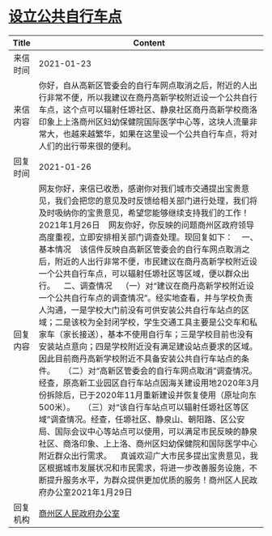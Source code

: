 # [设立公共自行车点](http://www.shangluo.gov.cn/zmhd/ldxxxx.jsp?urltype=leadermail.LeaderMailContentUrl&wbtreeid=1112&leadermailid=6846)

| Title |                                                                                                                                                                                                                                                                                                                                                                  Content                                                                                                                                                                                                                                                                                                                                                                   |
|:-----:|--------------------------------------------------------------------------------------------------------------------------------------------------------------------------------------------------------------------------------------------------------------------------------------------------------------------------------------------------------------------------------------------------------------------------------------------------------------------------------------------------------------------------------------------------------------------------------------------------------------------------------------------------------------------------------------------------------------------------------------------|
| 来信时间  | 2021-01-23                                                                                                                                                                                                                                                                                                                                                                                                                                                                                                                                                                                                                                                                                                                                 |
| 来信内容  | 你好，自从高新区管委会的自行车网点取消之后，附近的人出行非常不便，所以我建议在商丹高新学校附近设一个公共自行车点，这个点可以辐射任塬社区、静泉社区商丹高新学校商洛印象上上洛商州区妇幼保健院国际医学中心等，这块人流量非常大，也越来越繁华，如果在这里设一个公共自行车点，将对人们的出行带来很的便利。                                                                                                                                                                                                                                                                                                                                                                                                                                                                                                                                                                                        |
| 回复时间  | 2021-01-26                                                                                                                                                                                                                                                                                                                                                                                                                                                                                                                                                                                                                                                                                                                                 |
| 回复内容  | 网友你好，来信已收悉，感谢你对我们城市交通提出宝贵意见，我们会把您的意见及时反馈给相关部门进行处理，我们将及时吸纳你的宝贵意见，希望您能够继续支持我们的工作！2021年1月26日    网友你好，你反映的问题商州区政府领导高度重视，立即安排相关部门调查处理。现回复如下：    一、基本情况    该信件反映自高新区管委会的自行车网点取消之后，附近的人出行非常不便，市民建议在商丹高新学校附近设一个公共自行车点，可以辐射任塬社区等区域，便以群众出行。    二、调查情况    （一）对“建议在商丹高新学校附近设一个公共自行车点的调查情况”。经实地查看，并与学校负责人沟通，一是学校大门前没有可供安装公共自行车站点的区域；二是该校为全封闭学校，学生交通工具主要是公交车和私家车（家长接送），基本不使用自行车；三是学校目前也没有安装站点意向；四是学校附近没有满足建设站点要求的区域。因此目前商丹高新学校附近不具备安装公共自行车站点的条件。    （二）对“高新区管委会的自行车网点取消”调查情况。经查，原高新工业园区自行车站点因海关建设用地2020年3月份拆除后，已于2020年11月重新建设并恢复使用（原址向东500米）。    （三）对“该自行车站点可以辐射任塬社区等区域”调查情况。经查，任塬社区、静泉山、朝阳路、区公安局、国际会议中心等站点可以使用，可以满足市民反映的静泉社区、商洛印象、上上洛、商州区妇幼保健院和国际医学中心附近群众出行需求。    真诚欢迎广大市民多提出宝贵意见，我区根据城市发展状况和市民需求，将进一步改善服务设施，不断提升服务水平，为群众提供更加优质的服务！商州区人民政府办公室2021年1月29日 |
| 回复机构  | [商州区人民政府办公室](../../category/agencies/商州区人民政府办公室.md)                                                                                                                                                                                                                                                                                                                                                                                                                                                                                                                                                                                                                                                                                        |